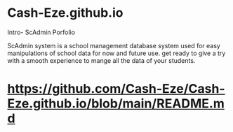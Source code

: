 # Cash-Eze.github.io
Intro- ScAdmin Porfolio

ScAdmin system is a school management database system used for easy manipulations of school data for now and future use.
get ready to give a try with a smooth experience to mange all the data of your students. 
# https://github.com/Cash-Eze/Cash-Eze.github.io/blob/main/README.md
